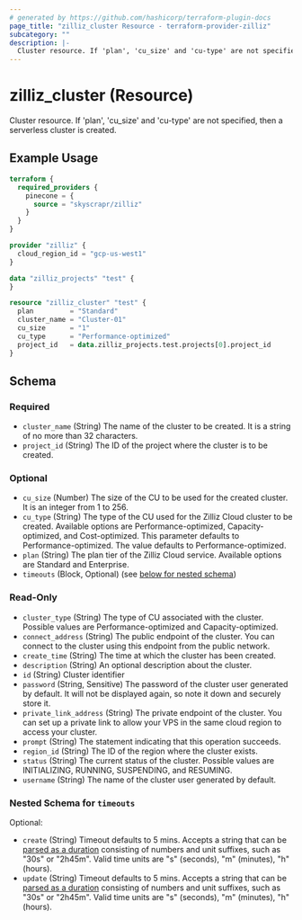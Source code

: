 ```yaml
---
# generated by https://github.com/hashicorp/terraform-plugin-docs
page_title: "zilliz_cluster Resource - terraform-provider-zilliz"
subcategory: ""
description: |-
  Cluster resource. If 'plan', 'cu_size' and 'cu-type' are not specified, then a serverless cluster is created.
---
```


# zilliz_cluster (Resource)

Cluster resource. If 'plan', 'cu_size' and 'cu-type' are not specified, then a serverless cluster is created.

## Example Usage

```terraform
terraform {
  required_providers {
    pinecone = {
      source = "skyscrapr/zilliz"
    }
  }
}

provider "zilliz" {
  cloud_region_id = "gcp-us-west1"
}

data "zilliz_projects" "test" {
}

resource "zilliz_cluster" "test" {
  plan         = "Standard"
  cluster_name = "Cluster-01"
  cu_size      = "1"
  cu_type      = "Performance-optimized"
  project_id   = data.zilliz_projects.test.projects[0].project_id
}
```

<!-- schema generated by tfplugindocs -->
## Schema

### Required

- `cluster_name` (String) The name of the cluster to be created. It is a string of no more than 32 characters.
- `project_id` (String) The ID of the project where the cluster is to be created.

### Optional

- `cu_size` (Number) The size of the CU to be used for the created cluster. It is an integer from 1 to 256.
- `cu_type` (String) The type of the CU used for the Zilliz Cloud cluster to be created. Available options are Performance-optimized, Capacity-optimized, and Cost-optimized. This parameter defaults to Performance-optimized. The value defaults to Performance-optimized.
- `plan` (String) The plan tier of the Zilliz Cloud service. Available options are Standard and Enterprise.
- `timeouts` (Block, Optional) (see [below for nested schema](#nestedblock--timeouts))

### Read-Only

- `cluster_type` (String) The type of CU associated with the cluster. Possible values are Performance-optimized and Capacity-optimized.
- `connect_address` (String) The public endpoint of the cluster. You can connect to the cluster using this endpoint from the public network.
- `create_time` (String) The time at which the cluster has been created.
- `description` (String) An optional description about the cluster.
- `id` (String) Cluster identifier
- `password` (String, Sensitive) The password of the cluster user generated by default. It will not be displayed again, so note it down and securely store it.
- `private_link_address` (String) The private endpoint of the cluster. You can set up a private link to allow your VPS in the same cloud region to access your cluster.
- `prompt` (String) The statement indicating that this operation succeeds.
- `region_id` (String) The ID of the region where the cluster exists.
- `status` (String) The current status of the cluster. Possible values are INITIALIZING, RUNNING, SUSPENDING, and RESUMING.
- `username` (String) The name of the cluster user generated by default.

<a id="nestedblock--timeouts"></a>
### Nested Schema for `timeouts`

Optional:

- `create` (String) Timeout defaults to 5 mins. Accepts a string that can be [parsed as a duration](https://pkg.go.dev/time#ParseDuration) consisting of numbers and unit suffixes, such as "30s" or "2h45m". Valid time units are "s" (seconds), "m" (minutes), "h" (hours).
- `update` (String) Timeout defaults to 5 mins. Accepts a string that can be [parsed as a duration](https://pkg.go.dev/time#ParseDuration) consisting of numbers and unit suffixes, such as "30s" or "2h45m". Valid time units are "s" (seconds), "m" (minutes), "h" (hours).

